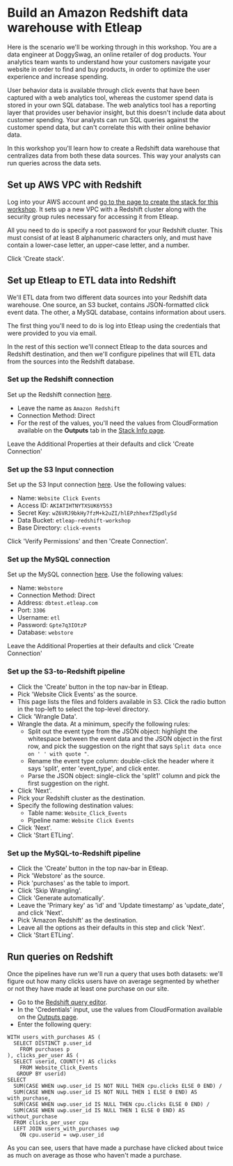 # Build an Amazon Redshift data warehouse with Etleap

Here is the scenario we'll be working through in this workshop. You are a data engineer at DoggySwag, an online retailer of dog products. Your analytics team wants to understand how your customers navigate your website in order to find and buy products, in order to optimize the user experience and increase spending.

User behavior data is available through click events that have been captured with a web analytics tool, whereas the customer spend data is stored in your own SQL database. The web analytics tool has a reporting layer that provides user behavior insight, but this doesn't include data about customer spending. Your analysts can run SQL queries against the customer spend data, but can't correlate this with their online behavior data.

In this workshop you'll learn how to create a Redshift data warehouse that centralizes data from both these data sources. This way your analysts can run queries across the data sets.


## Set up AWS VPC with Redshift

Log into your AWS account and [go to the page to create the stack for this workshop](https://console.aws.amazon.com/cloudformation/home?region=us-east-1#/stacks/quickcreate?templateUrl=https%3A%2F%2Fs3.amazonaws.com%2Fetleap-redshift-workshop%2Fcloudformation-templates%2Fcf-template.yaml&stackName=EtleapRedshiftDevDayStack). It sets up a new VPC with a Redshift cluster along with the security group rules necessary for accessing it from Etleap.

All you need to do is specify a root password for your Redshift cluster. This must consist of at least 8 alphanumeric characters only, and must have contain a lower-case letter, an upper-case letter, and a number.

Click 'Create stack'.


## Set up Etleap to ETL data into Redshift

We'll ETL data from two different data sources into your Redshift data warehouse. One source, an S3 bucket, contains JSON-formatted click event data. The other, a MySQL database, contains information about users. 

The first thing you'll need to do is log into Etleap using the credentials that were provided to you via email.

In the rest of this section we'll connect Etleap to the data sources and Redshift destination, and then we'll configure pipelines that will ETL data from the sources into the Redshift database.


### Set up the Redshift connection

Set up the Redshift connection [here](https://app.etleap.com/#/connections/new/REDSHIFT). 
- Leave the name as `Amazon Redshift`
- Connection Method: Direct
- For the rest of the values, you'll need the values from CloudFormation available on the **Outputs** tab in the [Stack Info page](https://console.aws.amazon.com/cloudformation/home?region=us-east-1). 

Leave the Additional Properties at their defaults and click 'Create Connection'

### Set up the S3 Input connection

Set up the S3 Input connection [here](https://app.etleap.com/#/connections/new/S3_INPUT). Use the following values:

- Name: `Website Click Events`
- Access ID: `AKIATIHTNYTXSUK6Y553`
- Secret Key: `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`
- Data Bucket: `etleap-redshift-workshop`
- Base Directory: `click-events`

Click 'Verify Permissions' and then 'Create Connection'.

### Set up the MySQL connection

Set up the MySQL connection [here](https://app.etleap.com/#/connections/new/MYSQL). Use the following values:

- Name: `Webstore`
- Connection Method: Direct
- Address: `dbtest.etleap.com`
- Port: `3306`
- Username: `etl`
- Password: `Gpte7q3IOtzP`
- Database: `webstore`

Leave the Additional Properties at their defaults and click 'Create Connection'

### Set up the S3-to-Redshift pipeline

- Click the 'Create' button in the top nav-bar in Etleap.
- Pick 'Website Click Events' as the source.
- This page lists the files and folders available in S3. Click the radio button in the top-left to select the top-level directory.
- Click 'Wrangle Data'.
- Wrangle the data. At a minimum, specify the following rules:
  - Split out the event type from the JSON object: highlight the whitespace between the event data and the JSON object in the first row, and pick the suggestion on the right that says `Split data once on ' ' with quote "`.
  - Rename the event type column: double-click the header where it says 'split', enter 'event_type', and click enter.
  - Parse the JSON object: single-click the 'split1' column and pick the first suggestion on the right.
- Click 'Next'.
- Pick your Redshift cluster as the destination.
- Specify the following destination values:
  - Table name: `Website_Click_Events`
  - Pipeline name: `Website Click Events`
- Click 'Next'.
- Click 'Start ETLing'.

### Set up the MySQL-to-Redshift pipeline

- Click the 'Create' button in the top nav-bar in Etleap.
- Pick 'Webstore' as the source.
- Pick 'purchases' as the table to import.
- Click 'Skip Wrangling'.
- Click 'Generate automatically'.
- Leave the 'Primary key' as 'id' and 'Update timestamp' as 'update_date', and click 'Next'.
- Pick 'Amazon Redshift' as the destination.
- Leave all the options as their defaults in this step and click 'Next'.
- Click 'Start ETLing'.



## Run queries on Redshift

Once the pipelines have run we'll run a query that uses both datasets: we'll figure out how many clicks users have on average segmented by whether or not they have made at least one purchase on our site.	

- Go to the [Redshift query editor](https://console.aws.amazon.com/redshift/home?region=us-east-1#query:).
- In the 'Credentials' input, use the values from CloudFormation available on the [Outputs page](https://console.aws.amazon.com/cloudformation/home?region=us-east-1#/stacks/outputs).
- Enter the following query:

```
WITH users_with_purchases AS (
  SELECT DISTINCT p.user_id
    FROM purchases p
), clicks_per_user AS (
  SELECT userid, COUNT(*) AS clicks
    FROM Website_Click_Events
   GROUP BY userid)
SELECT
  SUM(CASE WHEN uwp.user_id IS NOT NULL THEN cpu.clicks ELSE 0 END) /
  SUM(CASE WHEN uwp.user_id IS NOT NULL THEN 1 ELSE 0 END) AS with_purchase,
  SUM(CASE WHEN uwp.user_id IS NULL THEN cpu.clicks ELSE 0 END) /
  SUM(CASE WHEN uwp.user_id IS NULL THEN 1 ELSE 0 END) AS without_purchase
  FROM clicks_per_user cpu
  LEFT JOIN users_with_purchases uwp
    ON cpu.userid = uwp.user_id
```

As you can see, users that have made a purchase have clicked about twice as much on average as those who haven't made a purchase.
